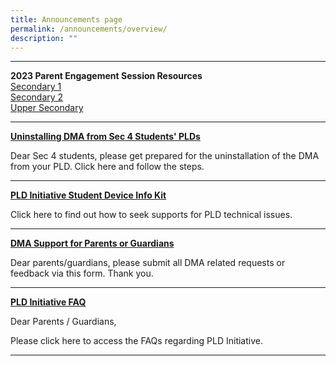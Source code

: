 ```yaml
---
title: Announcements page
permalink: /announcements/overview/
description: ""
---
```

***
**2023 Parent Engagement Session Resources** <br>
[Secondary 1](https://drive.google.com/file/d/10oPm0oXFx8yrKZgHSQGLTsU5v45BhSZT/view?usp=drive_link)
<br> [Secondary 2](https://drive.google.com/file/d/1lC5tO0wGM7-NeBZlCmV7wN5z3tkt52FB/view?usp=drive_link)
<br> [Upper Secondary](https://drive.google.com/file/d/1YOuFeZo-U1EinOFUsXC6oVnwS3ODwgfb/view?usp=drive_link)

***

[**Uninstalling DMA from Sec 4 Students' PLDs**](https://sites.google.com/moe.edu.sg/ndlp-pld-portal/dma-and-cyber-wellness/dma-uninstallation-for-sec-4-students-plds-in-2022)

Dear Sec 4 students, please get prepared for the uninstallation of the DMA from your PLD. Click here and follow the steps.

* * *

[**PLD Initiative Student Device Info Kit**](https://drive.google.com/file/d/1QNMr8JGEshB0P79qM9vtbmu2a11WhkJh/view?usp=sharing)

Click here to find out how to seek supports for PLD technical issues.

* * *

[**DMA Support for Parents or Guardians**](https://sites.google.com/moe.edu.sg/ndlp-pld-portal/dma-and-cyber-wellness)

Dear parents/guardians, please submit all DMA related requests or feedback via this form. Thank you.

* * *

[**PLD Initiative FAQ**](https://sites.google.com/moe.edu.sg/ndlp-pld-portal/frequently-asked-questions)

Dear Parents / Guardians,

Please click here to access the FAQs regarding PLD Initiative.

* * *